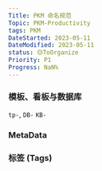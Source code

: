 ```yaml
---
Title: PKM 命名规范
Topic: PKM-Productivity
tags: PKM
DateStarted: 2023-05-11
DateModified: 2023-05-11
status: 🟡ToOrganize
Priority: P1
Progress: NaN%
---
```

### 模板、看板与数据库
`tp-`, `DB-` `KB-`
### MetaData

### 标签 (Tags)